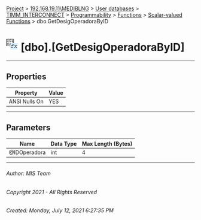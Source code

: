 #### 

[Project](../../../../../../index.md) > [192.168.19.11\\MEDIBLNG](../../../../../index.md) > [User databases](../../../../index.md) > [TIMM_INTERCONNECT](../../../index.md) > [Programmability](../../index.md) > [Functions](../index.md) > [Scalar-valued Functions](Scalar-valued_Functions.md) > dbo.GetDesigOperadoraByID

# ![Scalar-valued Functions](../../../../../../Images/Function_Scalar32.png) [dbo].[GetDesigOperadoraByID]

---

## <a name="#properties"></a>Properties

| Property | Value |
|---|---|
| ANSI Nulls On | YES |


---

## <a name="#parameters"></a>Parameters

| Name | Data Type | Max Length (Bytes) |
|---|---|---|
| @IDOperadora | int | 4 |


---

###### Author:  MIS Team

###### Copyright 2021 - All Rights Reserved

###### Created: Monday, July 12, 2021 6:27:35 PM

